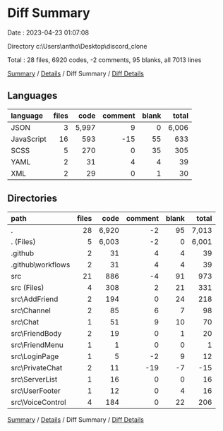# Diff Summary

Date : 2023-04-23 01:07:08

Directory c:\\Users\\antho\\Desktop\\discord_clone

Total : 28 files,  6920 codes, -2 comments, 95 blanks, all 7013 lines

[Summary](results.md) / [Details](details.md) / Diff Summary / [Diff Details](diff-details.md)

## Languages
| language | files | code | comment | blank | total |
| :--- | ---: | ---: | ---: | ---: | ---: |
| JSON | 3 | 5,997 | 9 | 0 | 6,006 |
| JavaScript | 16 | 593 | -15 | 55 | 633 |
| SCSS | 5 | 270 | 0 | 35 | 305 |
| YAML | 2 | 31 | 4 | 4 | 39 |
| XML | 2 | 29 | 0 | 1 | 30 |

## Directories
| path | files | code | comment | blank | total |
| :--- | ---: | ---: | ---: | ---: | ---: |
| . | 28 | 6,920 | -2 | 95 | 7,013 |
| . (Files) | 5 | 6,003 | -2 | 0 | 6,001 |
| .github | 2 | 31 | 4 | 4 | 39 |
| .github\\workflows | 2 | 31 | 4 | 4 | 39 |
| src | 21 | 886 | -4 | 91 | 973 |
| src (Files) | 4 | 308 | 2 | 21 | 331 |
| src\\AddFriend | 2 | 194 | 0 | 24 | 218 |
| src\\Channel | 2 | 85 | 6 | 7 | 98 |
| src\\Chat | 1 | 51 | 9 | 10 | 70 |
| src\\FriendBody | 2 | 19 | 0 | 1 | 20 |
| src\\FriendMenu | 1 | 1 | 0 | 0 | 1 |
| src\\LoginPage | 1 | 5 | -2 | 9 | 12 |
| src\\PrivateChat | 2 | 11 | -19 | -7 | -15 |
| src\\ServerList | 1 | 16 | 0 | 0 | 16 |
| src\\UserFooter | 1 | 12 | 0 | 4 | 16 |
| src\\VoiceControl | 4 | 184 | 0 | 22 | 206 |

[Summary](results.md) / [Details](details.md) / Diff Summary / [Diff Details](diff-details.md)